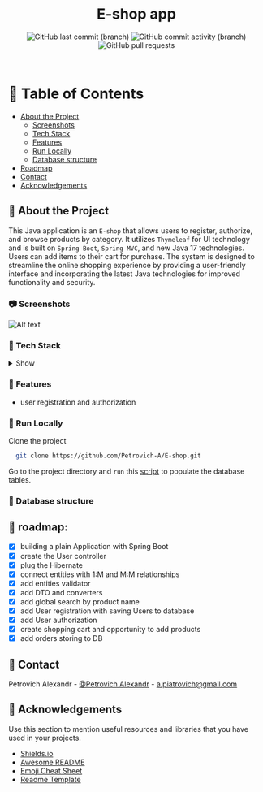<div style="text-align: center;">
  <h1>E-shop app</h1>
<!-- Badges -->
<p>
  <a>
<img alt="GitHub last commit (branch)" src="https://img.shields.io/github/last-commit/Petrovich-A/E-shop/develop?style=for-the-badge">
  </a>
<a>
<img alt="GitHub commit activity (branch)" src="https://img.shields.io/github/commit-activity/m/Petrovich-A/E-shop/develop?style=for-the-badge">
</a>
<a>
<img alt="GitHub pull requests" src="https://img.shields.io/github/issues-pr/Petrovich-A/E-shop?style=for-the-badge">
</a>
</p>
</div>

<br />

<!-- Table of Contents -->

# :notebook_with_decorative_cover: Table of Contents

- [About the Project](#star2-about-the-project)
    * [Screenshots](#camera-screenshots)
    * [Tech Stack](#space_invader-tech-stack)
    * [Features](#dart-features)
    * [Run Locally](#running-run-locally)
    * [Database structure](#key-database-structure)
- [Roadmap](#compass-roadmap)
- [Contact](#handshake-contact)
- [Acknowledgements](#gem-acknowledgements)

<!-- About the Project -->

## :star2: About the Project

<!-- Screenshots -->

This Java application is an `E-shop` that allows users to register, authorize, and browse products by category. It utilizes
`Thymeleaf` for UI technology and is built on `Spring Boot`, `Spring MVC`, and new Java 17 technologies. 
Users can add items to their cart for purchase. The system is designed to streamline the online shopping experience
by providing a user-friendly interface and incorporating the latest Java technologies for improved functionality and security.

### :camera: Screenshots

<div> 
<img src="https://github.com/Petrovich-A/E-shop/blob/develop/main_page.png" alt="Alt text" title="Optional title">
</div>

<!-- TechStack -->

### :space_invader: Tech Stack

<details>
  <summary>Show</summary>
  <ul>
    <li><a>Java 17</a></li>
    <li><a>Spring boot</a></li>
    <li><a>Maven 3.8.1</a></li>
    <li><a>Postgresql 42.6.0</a></li>
    <li><a>Lombok 1.18.24</a></li>
    <li><a>Modelmapper 3.1.1</a></li>
  </ul>
</details>

<!-- Features -->

### :dart: Features

- user registration and authorization

<!-- Run Locally -->
### :running: Run Locally

Clone the project

```bash
  git clone https://github.com/Petrovich-A/E-shop.git
```

Go to the project directory and `run` this [script](https://github.com/Petrovich-A/E-shop/blob/develop/src/main/resources/script/create_and_populate_tables)
to populate the database tables.

<!-- Database struct -->
### :key: Database structure

<!-- Roadmap -->
## :compass: roadmap:

* [x] building a plain Application with Spring Boot
* [x] create the User controller
* [x] plug the Hibernate
* [x] connect entities with 1:M and M:M relationships
* [x] add entities validator
* [x] add DTO and converters
* [x] add global search by product name
* [x] add User registration with saving Users to database
* [x] add User authorization
* [x] create shopping cart and opportunity to add products
* [x] add orders storing to DB

## :handshake: Contact

Petrovich Alexandr - [@Petrovich Alexandr](https://www.linkedin.com/in/alexandr-petrovich/) - a.piatrovich@gmail.com

<!-- Acknowledgments -->

## :gem: Acknowledgements

Use this section to mention useful resources and libraries that you have used in your projects.

- [Shields.io](https://shields.io/)
- [Awesome README](https://github.com/matiassingers/awesome-readme)
- [Emoji Cheat Sheet](https://github.com/ikatyang/emoji-cheat-sheet/blob/master/README.md#travel--places)
- [Readme Template](https://github.com/othneildrew/Best-README-Template)